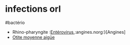 # infections orl
#bactério 


- Rhino-pharyngite :[Entérovirus](#entc3a9rovirusnorgmd),:angines.norg:}[Angines] 
- [Otite moyenne aigüe](#otite-moyenne-aigc3bcenorgmd) 

